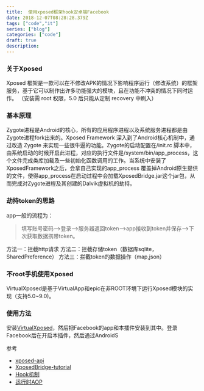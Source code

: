 ```yaml
---
title:  使用xposed框架hook安卓端Facebook
date: 2018-12-07T08:28:28.379Z
tags: ["code","it"]
series: ["blog"]
categories: ["code"]
draft: true
description:
---
```


### 关于Xposed
Xposed 框架是一款可以在不修改APK的情况下影响程序运行（修改系统）的框架服务，基于它可以制作出许多功能强大的模块，且在功能不冲突的情况下同时运作。
（安装需 root 权限，5.0 后只能从定制 recovery 中刷入）

### 基本原理
Zygote进程是Android的核心，所有的应用程序进程以及系统服务进程都是由Zygote进程fork出来的。Xposed Framework 深入到了Android核心机制中，通过改造 Zygote 来实现一些很牛逼的功能。Zygote的启动配置在/init.rc 脚本中，由系统启动的时候开启此进程，对应的执行文件是/system/bin/app_process，这个文件完成类库加载及一些初始化函数调用的工作。当系统中安装了 XposedFramework之后，会拿自己实现的app_process 覆盖掉Android原生提供的文件，使得app_process在启动过程中会加载XposedBridge.jar这个jar包，从而完成对Zygote进程及其创建的Dalvik虚拟机的劫持。

### 劫持token的思路
app一般的流程为：
>填写账号密码-->登录-->服务器返回token-->app接收到token并保存-->下次获取数据携带token。

方法一：拦截http请求
方法二：拦截存储token（数据库sqlite，SharedPreference）
方法三：拦截token的数据操作（map,json）


### 不root手机使用Xposed
VirtualXposed是基于VirtualApp和epic在非ROOT环境下运行Xposed模块的实现（支持5.0~9.0)。


### 使用方法
安装[VirtualXposed](https://github.com/android-hacker/VirtualXposed/releases)，然后把Facebook的app和本插件安装到其中。登录Facebook后在开启本插件，然后通过AndroidS

参考  
- [xposed-api](https://api.xposed.info/reference/packages.html)
- [XposedBridge-tutorial](https://github.com/rovo89/XposedBridge/wiki/Development-tutorial)
- [Hook机制](https://github.com/tiann/understand-plugin-framework)
- [运行时AOP](http://weishu.me/2017/11/23/dexposed-on-art/)